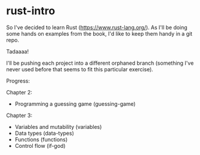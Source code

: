 # rust-intro

So I've decided to learn Rust (https://www.rust-lang.org/). As I'll be doing some hands on examples from the book, I'd like to keep them handy in a git repo.

Tadaaaa!

I'll be pushing each project into a different orphaned branch (something I've never used before that seems to fit this particular exercise).

Progress:  

Chapter 2:
- Programming a guessing game (guessing-game)

Chapter 3:
- Variables and mutability (variables)
- Data types (data-types)
- Functions (functions)
- Control flow (if-god)